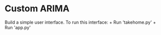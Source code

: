# Custom ARIMA 

Build a simple user interface.
To run this interface:
    + Run 'takehome.py'
    + Run 'app.py'